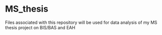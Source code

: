 # MS_thesis
Files associated with this repository will be used for data analysis of my MS thesis project on BIS/BAS and EAH
